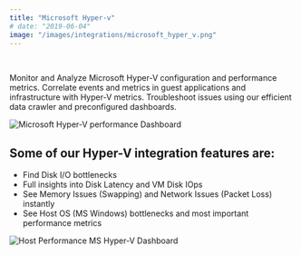 ```yaml
---
title: "Microsoft Hyper-v"
# date: "2019-06-04"
image: "/images/integrations/microsoft_hyper_v.png"
---
```


 

<!-- ![Microsoft Hyper-v](/images/integrations/microsoft_hyper_vpng) -->



Monitor and Analyze Microsoft Hyper-V configuration and performance metrics. Correlate events and metrics in guest applications and infrastructure with Hyper-V metrics. Troubleshoot issues using our efficient data crawler and preconfigured dashboards.


![Microsoft Hyper-V performance Dashboard](/images/integrations/posts/hypervdashboard_1.png)


## Some of our Hyper-V integration features are:

* Find Disk I/O bottlenecks
* Full insights into Disk Latency and VM Disk IOps
* See Memory Issues (Swapping) and Network Issues (Packet Loss) instantly
* See Host OS (MS Windows) bottlenecks and most important performance metrics


![Host Performance MS Hyper-V Dashboard](/images/integrations/posts/hypervdashboard_2.png)